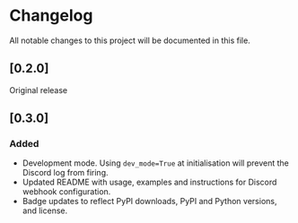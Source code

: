# Changelog

All notable changes to this project will be documented in this file.

## [0.2.0]

Original release

## [0.3.0]

### Added

- Development mode. Using `dev_mode=True` at initialisation will prevent the Discord log from firing.
- Updated README with usage, examples and instructions for Discord webhook configuration.
- Badge updates to reflect PyPI downloads, PyPI and Python versions, and license.
